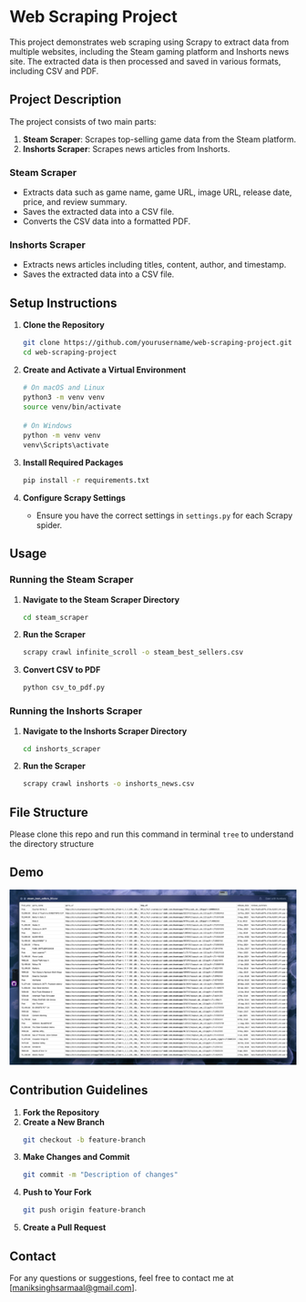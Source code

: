 # Web Scraping Project

This project demonstrates web scraping using Scrapy to extract data from multiple websites, including the Steam gaming platform and Inshorts news site. The extracted data is then processed and saved in various formats, including CSV and PDF.

## Project Description

The project consists of two main parts:
1. **Steam Scraper**: Scrapes top-selling game data from the Steam platform.
2. **Inshorts Scraper**: Scrapes news articles from Inshorts.

### Steam Scraper
- Extracts data such as game name, game URL, image URL, release date, price, and review summary.
- Saves the extracted data into a CSV file.
- Converts the CSV data into a formatted PDF.

### Inshorts Scraper
- Extracts news articles including titles, content, author, and timestamp.
- Saves the extracted data into a CSV file.

## Setup Instructions

1. **Clone the Repository**
    ```bash
    git clone https://github.com/yourusername/web-scraping-project.git
    cd web-scraping-project
    ```

2. **Create and Activate a Virtual Environment**
    ```bash
    # On macOS and Linux
    python3 -m venv venv
    source venv/bin/activate

    # On Windows
    python -m venv venv
    venv\Scripts\activate
    ```

3. **Install Required Packages**
    ```bash
    pip install -r requirements.txt
    ```

4. **Configure Scrapy Settings**
    - Ensure you have the correct settings in `settings.py` for each Scrapy spider.

## Usage

### Running the Steam Scraper
1. **Navigate to the Steam Scraper Directory**
    ```bash
    cd steam_scraper
    ```

2. **Run the Scraper**
    ```bash
    scrapy crawl infinite_scroll -o steam_best_sellers.csv
    ```

3. **Convert CSV to PDF**
    ```bash
    python csv_to_pdf.py
    ```

### Running the Inshorts Scraper
1. **Navigate to the Inshorts Scraper Directory**
    ```bash
    cd inshorts_scraper
    ```

2. **Run the Scraper**
    ```bash
    scrapy crawl inshorts -o inshorts_news.csv
    ```

## File Structure
Please clone this repo and run this command in terminal `tree` to understand the directory structure 

## Demo 
![CSV data as in steam_scraper/steam_bestsellers_ALL.csv](Images/steam_data.png)
## Contribution Guidelines

1. **Fork the Repository**
2. **Create a New Branch**
    ```bash
    git checkout -b feature-branch
    ```
3. **Make Changes and Commit**
    ```bash
    git commit -m "Description of changes"
    ```
4. **Push to Your Fork**
    ```bash
    git push origin feature-branch
    ```
5. **Create a Pull Request**


## Contact

For any questions or suggestions, feel free to contact me at [maniksinghsarmaal@gmail.com].

